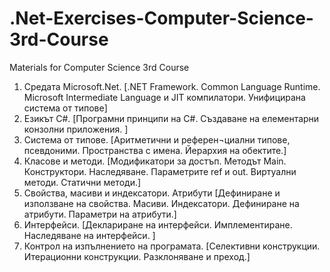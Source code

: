 # .Net-Exercises-Computer-Science-3rd-Course
 Materials for Computer Science 3rd Course

1. Средата Microsoft.Net. [.NET Framework. Common Language Runtime. Microsoft Intermediate Language и JIT компилатори. Унифицирана система от типове]
2. Езикът C#. [Програмни принципи на C#. Създаване на елементарни конзолни приложения. ]
3. Система от типове. [Аритметични и референ¬циални типове, псевдоними. Пространства с имена. Йерархия на обектите.]
4. Класове и методи. [Модификатори за достъп. Методът Main. Конструктори. Наследяване. Параметрите ref и out. Виртуални методи. Статични методи.] 
5. Свойства, масиви и индексатори. Атрибути [Дефиниране и използване на свойства. Масиви. Индексатори. Дефиниране на атрибути. Параметри на атрибути.] 
6. Интерфейси. [Деклариране на интерфейси. Имплементиране. Наследяване на интерфейси. ] 
7. Контрол на изпълнението на програмата. [Селективни конструкции. Итерационни конструкции. Разклоняване и преход.]